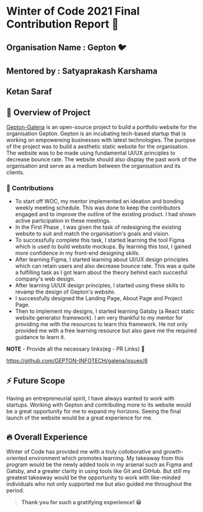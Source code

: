 # Winter of Code 2021 Final Contribution Report 🙌

## Organisation Name : Gepton 🐦
## Mentored by : Satyaprakash Karshama
## Ketan Saraf

## 📕 Overview of Project 

[Gepton-Galena](https://github.com/GEPTON-INFOTECH/galena) is an open-source project to build a portfolio website for the organisation Gepton. Gepton is an incubating tech-based startup that is working on empowereing businesses with latest technologies. The puropse of the project was to build a aesthetic static website for the organisation. The website was to be made using fundamental UI/UX principles to decrease bounce rate. The website should also display the past work of the organisation and serve as a medium between the organisation and its clients. 

### 💪 Contributions 

- To start off WOC, my mentor implemented an ideation and bonding weekly meeting schedule. This was done to keep the contributors engaged and to improve the outline of the existing product. I had shown active participation in these meetings.
- In the First Phase , I was given the task of redesigning the existing website to suit and match the organisation's goals and vision.
- To successfully complete this task, I started learning the tool Figma which is used to build website mockups. By learning this tool, I gained more confidence in my front-end designing skills.
- After learning Figma, I started learning about UI/UX design principles which can retain users and also decrease bounce rate. This was a quite a fulfilling task as I got learn about the theory behind each succesful company's web design.
- After learning UI/UX design principles, I started using these skills to revamp the design of Gepton's website.
- I successfully designed the Landing Page, About Page and Project Page. 
- Then to implement my designs, I started learning Gatsby (a React static website generator framework). I am very thankful to my mentor for providing me with the resources to learn this framework. He not only provided me with a free learning resource but also gave me the required guidance to learn it.

**NOTE** - Provide all the necessary links(eg - PR Links) 🔗
 
 https://github.com/GEPTON-INFOTECH/galena/issues/6
 
## ⚡ Future Scope 

Having an entrepreneurial spirit, I have always wanted to work with startups. Working with Gepton and contributing more to its website would be a great opportunity for me to expand my horizons. Seeing the final launch of the website would be a great experience for me.

## 🔥 Overall Experience 

Winter of Code has provided me with a truly colloborative and growth-oriented environment which promotes learning. My takeaway from this program would be the newly added tools in my arsenal such as Figma and Gatsby, and a greater clarity in using tools like Git and GitHub. But still my greatest takeaway would be the opportunity to work with like-minded individuals who not only supported me but also guided me throughout the period. 

> **Thank you for such a gratifying experience! 😀**
